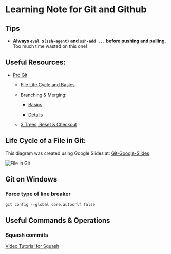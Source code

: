 # Learning Note for Git and Github

## Tips
- **Always `eval $(ssh-agent)` and `ssh-add ...` before pushing and pulling.** Too much time wasted on this one!

## Useful Resources:

- [Pro Git](https://git-scm.com/book/en/v2)

    - [File Life Cycle and Basics](https://git-scm.com/book/en/v2/Git-Basics-Recording-Changes-to-the-Repository)

    - Branching & Merging: 
    
        - [Basics](https://git-scm.com/book/en/v2/Git-Branching-Branches-in-a-Nutshell)

        - [Details](https://git-scm.com/book/en/v2/Git-Branching-Basic-Branching-and-Merging)
        
    - [3 Trees, Reset & Checkout](https://git-scm.com/book/en/v2/Git-Tools-Reset-Demystified)
    
## Life Cycle of a File in Git:

This diagram was created using Google Slides at: [Git-Google-Slides](https://docs.google.com/presentation/d/1hIsrSsnY0rxCVWh9VENCWSYTLcxNb-vYsNr74JlSeFA/edit#slide=id.g5cd04cdf50_0_37)

![File in Git](git_file_life.png)

## Git on Windows

### Force type of line breaker

`git config --global core.autocrlf false`

## Useful Commands & Operations

### Squash commits

[Video Tutorial for Squash](https://www.youtube.com/watch?v=V5KrD7CmO4o)
